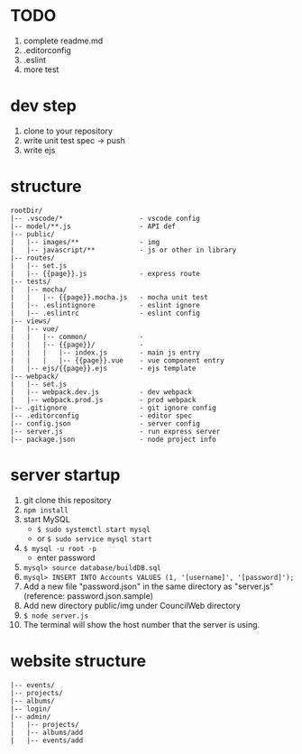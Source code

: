
# TODO

1. complete readme.md
2. .editorconfig
3. .eslint
4. more test

# dev step

1. clone to your repository
2. write unit test spec -> push
2. write ejs

# structure

```
rootDir/
|-- .vscode/*                   - vscode config
|-- model/**.js                 - API def
|-- public/
|   |-- images/**               - img
|   |-- javascript/**           - js or other in library
|-- routes/
|   |-- set.js
|   |-- {{page}}.js             - express route
|-- tests/
|   |-- mocha/
|   |   |-- {{page}}.mocha.js   - mocha unit test
|   |-- .eslintignore           - eslint ignore
|   |-- .eslintrc               - eslint config
|-- views/
|   |-- vue/
|   |   |-- common/             - 
|   |   |-- {{page}}/           - 
|   |   |   |-- index.js        - main js entry
|   |   |   |-- {{page}}.vue    - vue component entry
|   |-- ejs/{{page}}.ejs        - ejs template
|-- webpack/
|   |-- set.js
|   |-- webpack.dev.js          - dev webpack
|   |-- webpack.prod.js         - prod webpack
|-- .gitignore                  - git ignore config
|-- .editorconfig               - editor spec
|-- config.json                 - server config
|-- server.js                   - run express server
|-- package.json                - node project info
```

# server startup
1. git clone this repository
2. ```npm install```
3. start MySQL
    * ```$ sudo systemctl start mysql```
    * or ```$ sudo service mysql start```
4. ```$ mysql -u root -p```
    * enter password
5. ```mysql> source database/buildDB.sql```
6. ```mysql> INSERT INTO Accounts VALUES (1, '[username]', '[password]');```
7. Add a new file "password.json" in the same directory as "server.js" (reference: password.json.sample)
8. Add new directory public/img under CouncilWeb directory
9. ```$ node server.js```
10. The terminal will show the host number that the server is using.

# website structure

```
|-- events/
|-- projects/
|-- albums/
|-- login/
|-- admin/
|   |-- projects/
|   |-- albums/add
|   |-- events/add
```
